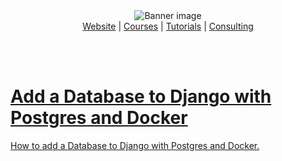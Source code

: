 
<div align="center">
    <img src="https://londonappdeveloper.com/wp-content/uploads/2024/11/banner.svg" alt="Banner image" />
</div>

<div align="center">
    <a href="https://londonappdeveloper.com">Website</a> |
    <a href="https://londonappdeveloper.teachable.com/">Courses</a> |
    <a href="https://londonappdeveloper.com/tutorials/">Tutorials</a> |
    <a href="https://londonappdeveloper.com/consulting/">Consulting
</div>

<br /><br >

# Add a Database to Django with Postgres and Docker

How to add a Database to Django with Postgres and Docker.
